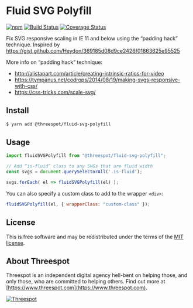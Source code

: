 # Fluid SVG Polyfill

[![npm](https://badge.fury.io/js/%40threespot%2Ffluid-svg-polyfill.svg)](https://www.npmjs.com/package/@threespot/fluid-svg-polyfill)
[![Build Status](https://travis-ci.org/Threespot/fluid-svg-polyfill.svg?branch=master)](https://travis-ci.org/Threespot/fluid-svg-polyfill)
[![Coverage Status](https://coveralls.io/repos/github/Threespot/fluid-svg-polyfill/badge.svg)](https://coveralls.io/github/Threespot/fluid-svg-polyfill)

Fix SVG responsive scaling in IE 11 and below using the “padding hack” technique. Inspired by https://gist.github.com/Heydon/369185d08d9ce2426f01863625e95525

More info on “padding hack” technique:
- http://alistapart.com/article/creating-intrinsic-ratios-for-video
- https://tympanus.net/codrops/2014/08/19/making-svgs-responsive-with-css/
- https://css-tricks.com/scale-svg/

## Install

```bash
$ yarn add @threespot/fluid-svg-polyfill
```

## Usage

```js
import fluidSVGPolyfill from "@threespot/fluid-svg-polyfill";

// Add “is-fluid” class to any SVGs that are fluid width
const svgs = document.querySelectorAll('.is-fluid');

svgs.forEach( el => fluidSVGPolyfill(el) );
```

You can also specify a custom class to add to the wrapper `<div>`:

```js
fluidSVGPolyfill(el, { wrapperClass: "custom-class" });
```

## License

This is free software and may be redistributed under the terms of the [MIT license](https://github.com/Threespot/fluid-svg-polyfill/blob/master/LICENSE.md).

## About Threespot

Threespot is an independent digital agency hell-bent on helping those, and only those, who are committed to helping others. Find out more at [https://www.threespot.com](https://www.threespot.com).

[![Threespot](https://avatars3.githubusercontent.com/u/370822?v=3&s=100)](https://www.threespot.com)
